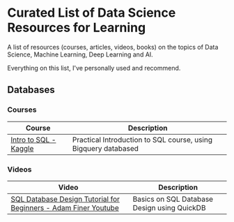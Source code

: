 # Curated List of Data Science Resources for Learning

A list of resources (courses, articles, videos, books) on the topics of Data Science, Machine Learning, Deep Learning and AI.

Everything on this list, I've personally used and recommend.

## Databases

### Courses

| Course                                                             | Description                                                    |
| ------------------------------------------------------------------ | -------------------------------------------------------------- |
| [Intro to SQL - Kaggle](https://www.kaggle.com/learn/intro-to-sql) | Practical Introduction to SQL course, using Bigquery databased |

### Videos

| Video                                                                                                               | Description                                 |
| ------------------------------------------------------------------------------------------------------------------- | ------------------------------------------- |
| [SQL Database Design Tutorial for Beginners - Adam Finer Youtube](https://youtu.be/MiAl2mQ718s?si=szKwGibuCn3XxHYO) | Basics on SQL Database Design using QuickDB |
